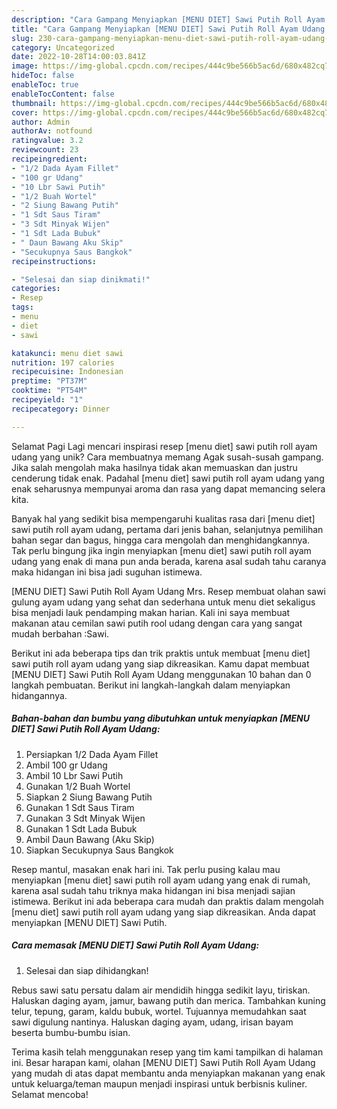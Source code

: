 ```yaml
---
description: "Cara Gampang Menyiapkan [MENU DIET] Sawi Putih Roll Ayam Udang yang Lezat Sekali, Lezat"
title: "Cara Gampang Menyiapkan [MENU DIET] Sawi Putih Roll Ayam Udang yang Lezat Sekali, Lezat"
slug: 230-cara-gampang-menyiapkan-menu-diet-sawi-putih-roll-ayam-udang-yang-lezat-sekali-lezat
category: Uncategorized
date: 2022-10-28T14:00:03.841Z
image: https://img-global.cpcdn.com/recipes/444c9be566b5ac6d/680x482cq70/menu-diet-sawi-putih-roll-ayam-udang-foto-resep-utama.jpg
hideToc: false
enableToc: true
enableTocContent: false
thumbnail: https://img-global.cpcdn.com/recipes/444c9be566b5ac6d/680x482cq70/menu-diet-sawi-putih-roll-ayam-udang-foto-resep-utama.jpg
cover: https://img-global.cpcdn.com/recipes/444c9be566b5ac6d/680x482cq70/menu-diet-sawi-putih-roll-ayam-udang-foto-resep-utama.jpg
author: Admin
authorAv: notfound
ratingvalue: 3.2
reviewcount: 23
recipeingredient:
- "1/2 Dada Ayam Fillet"
- "100 gr Udang"
- "10 Lbr Sawi Putih"
- "1/2 Buah Wortel"
- "2 Siung Bawang Putih"
- "1 Sdt Saus Tiram"
- "3 Sdt Minyak Wijen"
- "1 Sdt Lada Bubuk"
- " Daun Bawang Aku Skip"
- "Secukupnya Saus Bangkok"
recipeinstructions:

- "Selesai dan siap dinikmati!"
categories:
- Resep
tags:
- menu
- diet
- sawi

katakunci: menu diet sawi 
nutrition: 197 calories
recipecuisine: Indonesian
preptime: "PT37M"
cooktime: "PT54M"
recipeyield: "1"
recipecategory: Dinner

---
```



Selamat Pagi Lagi mencari inspirasi resep [menu diet] sawi putih roll ayam udang yang unik? Cara membuatnya memang Agak susah-susah gampang. Jika salah mengolah maka hasilnya tidak akan memuaskan dan justru cenderung tidak enak. Padahal [menu diet] sawi putih roll ayam udang yang enak seharusnya mempunyai aroma dan rasa yang dapat memancing selera kita.


Banyak hal yang sedikit bisa mempengaruhi kualitas rasa dari [menu diet] sawi putih roll ayam udang, pertama dari jenis bahan, selanjutnya pemilihan bahan segar dan bagus, hingga cara mengolah dan menghidangkannya. Tak perlu bingung jika ingin menyiapkan [menu diet] sawi putih roll ayam udang yang enak di mana pun anda berada, karena asal sudah tahu caranya maka hidangan ini bisa jadi suguhan istimewa.

[MENU DIET] Sawi Putih Roll Ayam Udang Mrs. Resep membuat olahan sawi gulung ayam udang yang sehat dan sederhana untuk menu diet sekaligus bisa menjadi lauk pendamping makan harian. Kali ini saya membuat makanan atau cemilan sawi putih rool udang dengan cara yang sangat mudah berbahan :Sawi.


Berikut ini ada beberapa tips dan trik praktis untuk membuat [menu diet] sawi putih roll ayam udang yang siap dikreasikan. Kamu dapat membuat [MENU DIET] Sawi Putih Roll Ayam Udang menggunakan 10 bahan dan 0 langkah pembuatan. Berikut ini langkah-langkah dalam menyiapkan hidangannya.

<!--inarticleads1-->

##### Bahan-bahan dan bumbu yang dibutuhkan untuk menyiapkan [MENU DIET] Sawi Putih Roll Ayam Udang:

1. Persiapkan 1/2 Dada Ayam Fillet
1. Ambil 100 gr Udang
1. Ambil 10 Lbr Sawi Putih
1. Gunakan 1/2 Buah Wortel
1. Siapkan 2 Siung Bawang Putih
1. Gunakan 1 Sdt Saus Tiram
1. Gunakan 3 Sdt Minyak Wijen
1. Gunakan 1 Sdt Lada Bubuk
1. Ambil  Daun Bawang (Aku Skip)
1. Siapkan Secukupnya Saus Bangkok


Resep mantul, masakan enak hari ini. Tak perlu pusing kalau mau menyiapkan [menu diet] sawi putih roll ayam udang yang enak di rumah, karena asal sudah tahu triknya maka hidangan ini bisa menjadi sajian istimewa. Berikut ini ada beberapa cara mudah dan praktis dalam mengolah [menu diet] sawi putih roll ayam udang yang siap dikreasikan. Anda dapat menyiapkan [MENU DIET] Sawi Putih. 

<!--inarticleads2-->

##### Cara memasak [MENU DIET] Sawi Putih Roll Ayam Udang:


1. Selesai dan siap dihidangkan!

Rebus sawi satu persatu dalam air mendidih hingga sedikit layu, tiriskan. Haluskan daging ayam, jamur, bawang putih dan merica. Tambahkan kuning telur, tepung, garam, kaldu bubuk, wortel. Tujuannya memudahkan saat sawi digulung nantinya. Haluskan daging ayam, udang, irisan bayam beserta bumbu-bumbu isian. 

Terima kasih telah menggunakan resep yang tim kami tampilkan di halaman ini. Besar harapan kami, olahan [MENU DIET] Sawi Putih Roll Ayam Udang yang mudah di atas dapat membantu anda menyiapkan makanan yang enak untuk keluarga/teman maupun menjadi inspirasi untuk berbisnis kuliner. Selamat mencoba!
